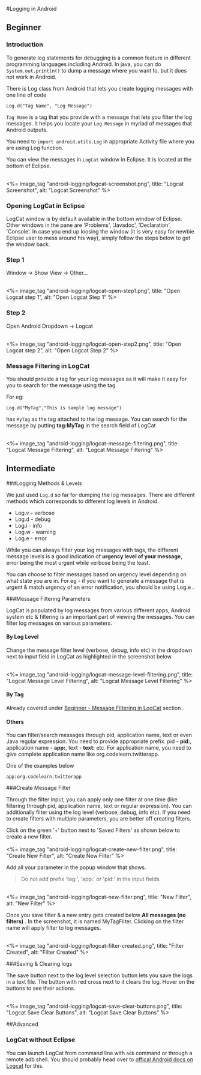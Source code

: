#Logging in Android 

## Beginner 

### Introduction 

To generate log statements for debugging is a common feature in different programming languages including Android. In java, you can do `System.out.println()` to dump a message where you want to, but it does not work in Android. 

There is Log class from Android that lets you create logging messages with one line of code

    Log.d("Tag Name", "Log Message")

`Tag Name` is a tag that you provide with a message that lets you filter the log messages. It helps you locate your `Log Message` in myriad of messages that Android outputs. 

You need to `import android.utils.Log` in appropriate Activity file where you are using Log function.

You can view the messages in `LogCat` window in Eclipse. It is located at the bottom of Eclipse.

<br/>
<%= image_tag "android-logging/logcat-screenshot.png", title: "Logcat Screenshot", alt: "Logcat Screenshot" %>

### Opening LogCat in Eclipse

LogCat window is by default available in the bottom window of Eclipse. Other windows in the pane are 'Problems', 'Javadoc', 'Declaration', 'Console'. In case you end up loosing the window (it is very easy for newbie Eclipse user to mess around his way), simply follow the steps below to get the window back. 

<div class="row-fluid">
	<div class="span6">
		<h3>Step 1</h3>
		<p>Window → Show View → Other...</p>
		<br/>
		<%= image_tag "android-logging/logcat-open-step1.png", title: "Open Logcat step 1", alt: "Open Logcat Step 1" %>
	</div>
	<div class="span6">
		<h3>Step 2</h3>
		<p>Open Android Dropdown → Logcat</p>
		<br/>
		<%= image_tag "android-logging/logcat-open-step2.png", title: "Open Logcat step 2", alt: "Open Logcat Step 2" %>
	</div>
</div>

### Message Filtering in LogCat

You should provide a tag for your log messages as it will make it easy for you to search for the message using the tag. 

For eg: 

    Log.d("MyTag","This is sample log message")

has `MyTag` as the tag attached to the log message. You can search for the message by putting **tag:MyTag** in the search field of LogCat

<br/>
<%= image_tag "android-logging/logcat-message-filtering.png", title: "Logcat Message Filtering", alt: "Logcat Message Filtering" %>

## Intermediate

###Logging Methods & Levels

We just used `Log.d` so far for dumping the log messages. There are different methods which corresponds to different log levels in Android. 

* Log.v - verbose
* Log.d - debug
* Log.i - info
* Log.w - warning
* Log.e - error

While you can always filter your log messages with tags, the different message levels is a good indication of **urgency level of your message**, error being the most urgent while verbose being the least. 

You can choose to filter messages based on urgency level depending on what state you are in. For eg - if you want to generate a message that is urgent & match urgency of an error notification, you should be using Log.e . 

###Message Filtering Parameters

LogCat is populated by log messages from various different apps, Android system etc & filtering is an important part of viewing the messages. You can filter log messages on various parameters. 

#### By Log Level

Change the message filter level (verbose, debug, info etc) in the dropdown next to input field in LogCat as highlighted in the screenshot below.

<br/>
<%= image_tag "android-logging/logcat-message-level-filtering.png", title: "Logcat Message Level Filtering", alt: "Logcat Message Level Filtering" %>

#### By Tag 

Already covered under [Beginner - Message Filtering in LogCat](#Beginner-Message-Filtering-in-LogCat) section . 

#### Others

You can filter/search messages through pid, application name, text or even Java regular expression. You need to provide appropriate prefix. pid - **pid:**, application name - **app:**, text - **text:** etc. For application name, you need to give complete application name like org.codelearn.twitterapp. 

One of the examples below

    app:org.codelearn.twitterapp

###Create Message Filter

Through the filter input, you can apply only one filter at one time (like filtering through pid, application name, text or regular expression). You can additionally filter using the log level (verbose, debug, info etc). If you need to create filters with multiple parameters, you are better off creating filters.

Click on the green '+' button next to 'Saved Filters' as shown below to create a new filter.  
<br/>
<%= image_tag "android-logging/logcat-create-new-filter.png", title: "Create New Filter", alt: "Create New Filter" %>

Add all your parameter in the popup window that shows.

> Do not add prefix 'tag:', 'app:' or 'pid:' in the input fields

<br/>
<%= image_tag "android-logging/logcat-new-filter.png", title: "New Filter", alt: "New Filter" %>

Once you save filter & a new entry gets created below **All messages (no filters)** . In the screenshot, it is named MyTagFilter. Clicking on the filter name will apply filter to log messages.

<br/>
<%= image_tag "android-logging/logcat-filter-created.png", title: "Filter Created", alt: "Filter Created" %>

###Saving & Clearing logs 

The save button next to the log level selection button lets you save the logs in a text file. The button with red cross next to it clears the log. Hover on the buttons to see their actions. 

<br/>
<%= image_tag "android-logging/logcat-save-clear-buttons.png", title: "Logcat Save Clear Buttons", alt: "Logcat Save Clear Buttons" %>

##Advanced

### LogCat without Eclipse

You can launch LogCat from command line with `adb` command or through a remote adb shell. You should probably head over to [offical Android docs on Logcat](http://developer.android.com/tools/debugging/debugging-log.html#startingLogcat) for this. 
